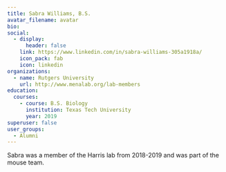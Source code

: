 ```yaml
---
title: Sabra Williams, B.S.
avatar_filename: avatar
bio: 
social:
  - display:
      header: false
    link: https://www.linkedin.com/in/sabra-williams-305a1918a/
    icon_pack: fab
    icon: linkedin
organizations:
  - name: Rutgers University
    url: http://www.menalab.org/lab-members
education:
  courses:
    - course: B.S. Biology
      institution: Texas Tech University
      year: 2019
superuser: false
user_groups:
  - Alumni
---
```

Sabra was a member of the Harris lab from 2018-2019 and was part of the mouse team.

